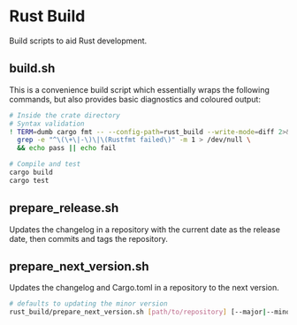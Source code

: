 # Rust Build

Build scripts to aid Rust development.

## build.sh

This is a convenience build script which essentially wraps the following commands, but also provides basic diagnostics and coloured output:

```bash
# Inside the crate directory
# Syntax validation
! TERM=dumb cargo fmt -- --config-path=rust_build --write-mode=diff 2>&1 | \
  grep -e "^\(\+\|-\)\|\(Rustfmt failed\)" -m 1 > /dev/null \
  && echo pass || echo fail

# Compile and test
cargo build
cargo test
```

## prepare_release.sh

Updates the changelog in a repository with the current date as the release date, then commits and tags the repository.

## prepare_next_version.sh

Updates the changelog and Cargo.toml in a repository to the next version.

```bash
# defaults to updating the minor version
rust_build/prepare_next_version.sh [path/to/repository] [--major|--minor|--patch]
```
